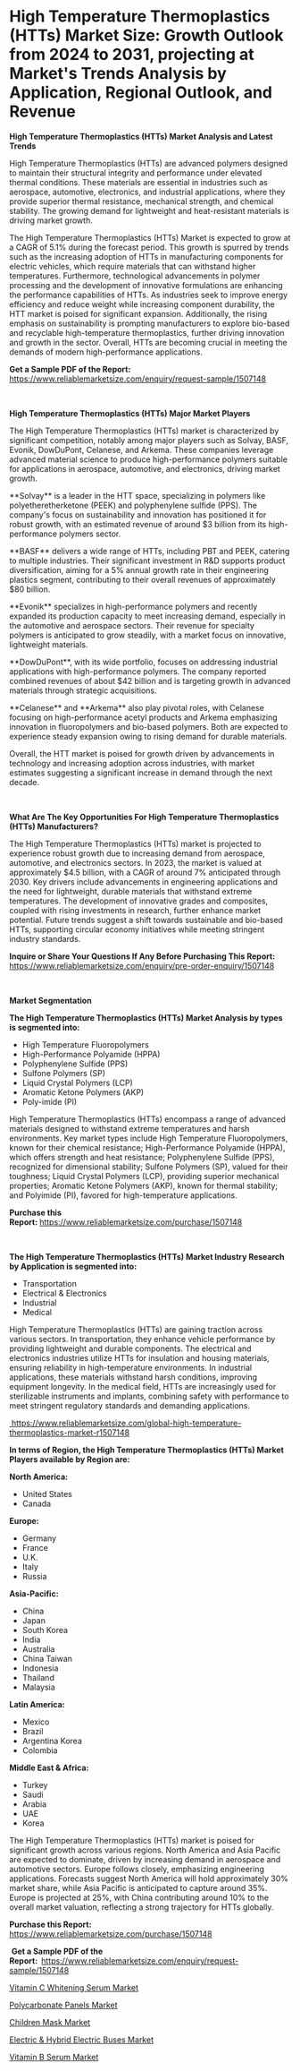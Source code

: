 <p><h1>High Temperature Thermoplastics (HTTs) Market Size: Growth Outlook from 2024 to 2031, projecting at Market's Trends Analysis by Application, Regional Outlook, and Revenue</h1></p><p><strong>High Temperature Thermoplastics (HTTs) Market Analysis and Latest Trends</strong></p>
<p><p>High Temperature Thermoplastics (HTTs) are advanced polymers designed to maintain their structural integrity and performance under elevated thermal conditions. These materials are essential in industries such as aerospace, automotive, electronics, and industrial applications, where they provide superior thermal resistance, mechanical strength, and chemical stability. The growing demand for lightweight and heat-resistant materials is driving market growth.</p><p>The High Temperature Thermoplastics (HTTs) Market is expected to grow at a CAGR of 5.1% during the forecast period. This growth is spurred by trends such as the increasing adoption of HTTs in manufacturing components for electric vehicles, which require materials that can withstand higher temperatures. Furthermore, technological advancements in polymer processing and the development of innovative formulations are enhancing the performance capabilities of HTTs. As industries seek to improve energy efficiency and reduce weight while increasing component durability, the HTT market is poised for significant expansion. Additionally, the rising emphasis on sustainability is prompting manufacturers to explore bio-based and recyclable high-temperature thermoplastics, further driving innovation and growth in the sector. Overall, HTTs are becoming crucial in meeting the demands of modern high-performance applications.</p></p>
<p><strong>Get a Sample PDF of the Report:&nbsp;</strong> <a href="https://www.reliablemarketsize.com/enquiry/request-sample/1507148">https://www.reliablemarketsize.com/enquiry/request-sample/1507148</a></p>
<p>&nbsp;</p>
<p><strong>High Temperature Thermoplastics (HTTs) Major Market Players</strong></p>
<p><p>The High Temperature Thermoplastics (HTTs) market is characterized by significant competition, notably among major players such as Solvay, BASF, Evonik, DowDuPont, Celanese, and Arkema. These companies leverage advanced material science to produce high-performance polymers suitable for applications in aerospace, automotive, and electronics, driving market growth.</p><p>**Solvay** is a leader in the HTT space, specializing in polymers like polyetheretherketone (PEEK) and polyphenylene sulfide (PPS). The company's focus on sustainability and innovation has positioned it for robust growth, with an estimated revenue of around $3 billion from its high-performance polymers sector.</p><p>**BASF** delivers a wide range of HTTs, including PBT and PEEK, catering to multiple industries. Their significant investment in R&D supports product diversification, aiming for a 5% annual growth rate in their engineering plastics segment, contributing to their overall revenues of approximately $80 billion.</p><p>**Evonik** specializes in high-performance polymers and recently expanded its production capacity to meet increasing demand, especially in the automotive and aerospace sectors. Their revenue for specialty polymers is anticipated to grow steadily, with a market focus on innovative, lightweight materials.</p><p>**DowDuPont**, with its wide portfolio, focuses on addressing industrial applications with high-performance polymers. The company reported combined revenues of about $42 billion and is targeting growth in advanced materials through strategic acquisitions.</p><p>**Celanese** and **Arkema** also play pivotal roles, with Celanese focusing on high-performance acetyl products and Arkema emphasizing innovation in fluoropolymers and bio-based polymers. Both are expected to experience steady expansion owing to rising demand for durable materials.</p><p>Overall, the HTT market is poised for growth driven by advancements in technology and increasing adoption across industries, with market estimates suggesting a significant increase in demand through the next decade.</p></p>
<p>&nbsp;</p>
<p><strong>What Are The Key Opportunities For High Temperature Thermoplastics (HTTs) Manufacturers?</strong></p>
<p><p>The High Temperature Thermoplastics (HTTs) market is projected to experience robust growth due to increasing demand from aerospace, automotive, and electronics sectors. In 2023, the market is valued at approximately $4.5 billion, with a CAGR of around 7% anticipated through 2030. Key drivers include advancements in engineering applications and the need for lightweight, durable materials that withstand extreme temperatures. The development of innovative grades and composites, coupled with rising investments in research, further enhance market potential. Future trends suggest a shift towards sustainable and bio-based HTTs, supporting circular economy initiatives while meeting stringent industry standards.</p></p>
<p><strong>Inquire or Share Your Questions If Any Before Purchasing This Report:</strong> <a href="https://www.reliablemarketsize.com/enquiry/pre-order-enquiry/1507148">https://www.reliablemarketsize.com/enquiry/pre-order-enquiry/1507148</a></p>
<p>&nbsp;</p>
<p><strong>Market Segmentation</strong></p>
<p><strong>The High Temperature Thermoplastics (HTTs) Market Analysis by types is segmented into:</strong></p>
<p><ul><li>High Temperature Fluoropolymers</li><li>High-Performance Polyamide (HPPA)</li><li>Polyphenylene Sulfide (PPS)</li><li>Sulfone Polymers (SP)</li><li>Liquid Crystal Polymers (LCP)</li><li>Aromatic Ketone Polymers (AKP)</li><li>Poly-imide (PI)</li></ul></p>
<p><p>High Temperature Thermoplastics (HTTs) encompass a range of advanced materials designed to withstand extreme temperatures and harsh environments. Key market types include High Temperature Fluoropolymers, known for their chemical resistance; High-Performance Polyamide (HPPA), which offers strength and heat resistance; Polyphenylene Sulfide (PPS), recognized for dimensional stability; Sulfone Polymers (SP), valued for their toughness; Liquid Crystal Polymers (LCP), providing superior mechanical properties; Aromatic Ketone Polymers (AKP), known for thermal stability; and Polyimide (PI), favored for high-temperature applications.</p></p>
<p><strong>Purchase this Report:&nbsp;</strong><a href="https://www.reliablemarketsize.com/purchase/1507148">https://www.reliablemarketsize.com/purchase/1507148</a></p>
<p>&nbsp;</p>
<p><strong>The High Temperature Thermoplastics (HTTs) Market Industry Research by Application is segmented into:</strong></p>
<p><ul><li>Transportation</li><li>Electrical & Electronics</li><li>Industrial</li><li>Medical</li></ul></p>
<p><p>High Temperature Thermoplastics (HTTs) are gaining traction across various sectors. In transportation, they enhance vehicle performance by providing lightweight and durable components. The electrical and electronics industries utilize HTTs for insulation and housing materials, ensuring reliability in high-temperature environments. In industrial applications, these materials withstand harsh conditions, improving equipment longevity. In the medical field, HTTs are increasingly used for sterilizable instruments and implants, combining safety with performance to meet stringent regulatory standards and demanding applications.</p></p>
<p><a href="https://www.reliablemarketsize.com/global-high-temperature-thermoplastics-market-r1507148">&nbsp;https://www.reliablemarketsize.com/global-high-temperature-thermoplastics-market-r1507148</a></p>
<p><strong>In terms of Region, the High Temperature Thermoplastics (HTTs) Market Players available by Region are:</strong></p>
<p>
    <p> <strong> North America: </strong>
        <ul>
            <li>United States</li>
            <li>Canada</li>
        </ul>
        </p> 
    <p> <strong> Europe: </strong>
        <ul>
            <li>Germany</li>
            <li>France</li>
            <li>U.K.</li>
            <li>Italy</li>
            <li>Russia</li>
        </ul>
        </p> 
    <p> <strong> Asia-Pacific: </strong>
        <ul>
            <li>China</li>
            <li>Japan</li>
            <li>South Korea</li>
            <li>India</li>
            <li>Australia</li>
            <li>China Taiwan</li>
            <li>Indonesia</li>
            <li>Thailand</li>
            <li>Malaysia</li>
        </ul>
        </p> 
    <p> <strong> Latin America: </strong>
        <ul>
            <li>Mexico</li>
            <li>Brazil</li>
            <li>Argentina Korea</li>
            <li>Colombia</li>
        </ul>
        </p> 
    <p> <strong> Middle East & Africa: </strong>
        <ul>
            <li>Turkey</li>
            <li>Saudi</li>
            <li>Arabia</li>
            <li>UAE</li>
            <li>Korea</li>
        </ul>
    </p>
    </p>
<p><p>The High Temperature Thermoplastics (HTTs) market is poised for significant growth across various regions. North America and Asia Pacific are expected to dominate, driven by increasing demand in aerospace and automotive sectors. Europe follows closely, emphasizing engineering applications. Forecasts suggest North America will hold approximately 30% market share, while Asia Pacific is anticipated to capture around 35%. Europe is projected at 25%, with China contributing around 10% to the overall market valuation, reflecting a strong trajectory for HTTs globally.</p></p>
<p><strong>Purchase this Report: </strong><a href="https://www.reliablemarketsize.com/purchase/1507148">https://www.reliablemarketsize.com/purchase/1507148</a></p>
<p>&nbsp;<strong>Get a Sample PDF of the Report:&nbsp;&nbsp;</strong><a href="https://www.reliablemarketsize.com/enquiry/request-sample/1507148">https://www.reliablemarketsize.com/enquiry/request-sample/1507148</a></p>
<p><strong></strong></p>
<p><p><a href="https://issuu.com/reportprime-2/docs/vitamin-c-whitening-serum-market-si_6c304557a24a0e">Vitamin C Whitening Serum Market</a></p><p><a href="https://www.linkedin.com/pulse/polycarbonate-panels-industry-sector-new-technologies-market-h1age?trackingId=05kvsTPITjeJBPYAxGg05g%3D%3D">Polycarbonate Panels Market</a></p><p><a href="https://medium.com/@useme08/how-the-children-mask-market-will-be-evolved-719024332b7b?postPublishedType=repub">Children Mask Market</a></p><p><a href="https://github.com/NorbertYates/Market-Research-Report-List-7/blob/main/electric-hybrid-electric-buses-market.md">Electric & Hybrid Electric Buses Market</a></p><p><a href="https://issuu.com/reportprime-2/docs/vitamin-b-serum-market-size-2030.pp_0ad15fdbd5dab4">Vitamin B Serum Market</a></p></p>